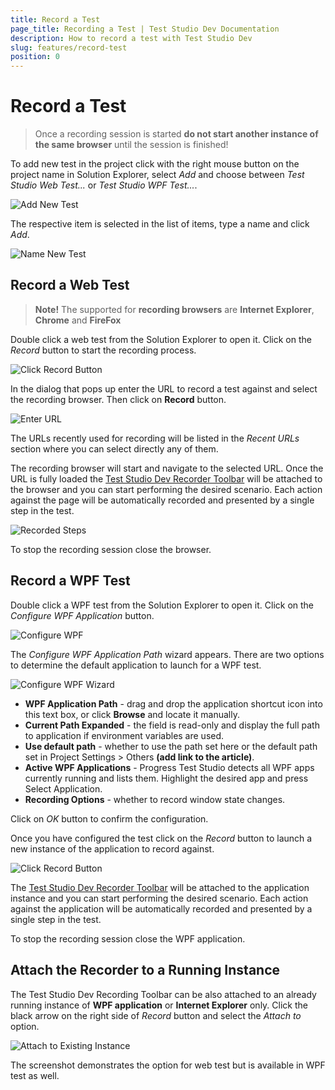```yaml
---
title: Record a Test 
page_title: Recording a Test | Test Studio Dev Documentation
description: How to record a test with Test Studio Dev
slug: features/record-test
position: 0
---
```

# Record a Test

> Once a recording session is started __do not start another instance of the same browser__ until the session is finished!

To add new test in the project click with the right mouse button on the project name in Solution Explorer, select _Add_ and choose between _Test Studio Web Test..._ or _Test Studio WPF Test..._.

![Add New Test](images/quickstart/add-new-test.png)

The respective item is selected in the list of items, type a name and click _Add_.

![Name New Test](images/quickstart/add-new-test-wizard.png)

## Record a Web Test

>__Note!__ The supported for __recording browsers__ are __Internet Explorer__, __Chrome__ and __FireFox__

Double click a web test from the Solution Explorer to open it. Click on the _Record_ button to start the recording process.

![Click Record Button](images/quickstart/record-button.png)

In the dialog that pops up enter the URL to record a test against and select the recording browser. Then click on __Record__ button.

![Enter URL](images/quickstart/enter-url.png)

The URLs recently used for recording will be listed in the _Recent URLs_ section where you can select directly any of them.

The recording browser will start and navigate to the selected URL. Once the URL is fully loaded the <a href="/features/recorder/recording-toolbar" target="_blank">Test Studio Dev Recorder Toolbar</a> will be attached to the browser and you can start performing the desired scenario. Each action against the page will be automatically recorded and presented by a single step in the test. 

![Recorded Steps](images/quickstart/recorded-steps.png)

To stop the recording session close the browser.

## Record a WPF Test

Double click a WPF test from the Solution Explorer to open it. Click on the _Configure WPF Application_ button.

![Configure WPF](images/quickstart/configure-WPF.png)

The _Configure WPF Application Path_ wizard appears. There are two options to determine the default application to launch for a WPF test.

![Configure WPF Wizard](images/quickstart/configure-WPF-wizard.png)

* __WPF Application Path__ - drag and drop the application shortcut icon into this text box, or click __Browse__ and locate it manually.
* __Current Path Expanded__ - the field is read-only and display the full path to application if environment variables are used.
* __Use default path__ - whether to use the path set here or the default path set in Project Settings > Others __(add link to the article)__.
* __Active WPF Applications__ - Progress Test Studio detects all WPF apps currently running and lists them. Highlight the desired app and press Select Application.
* __Recording Options__ - whether to record window state changes.

Click on _OK_ button to confirm the configuration. 

Once you have configured the test click on the _Record_ button to launch a new instance of the application to record against.

![Click Record Button](images/quickstart/record-button.png)

The <a href="/features/recorder/recording-toolbar" target="_blank">Test Studio Dev Recorder Toolbar</a> will be attached to the application instance and you can start performing the desired scenario. Each action against the application will be automatically recorded and presented by a single step in the test. 

To stop the recording session close the WPF application. 

## Attach the Recorder to a Running Instance

The Test Studio Dev Recording Toolbar can be also attached to an already running instance of __WPF application__ or __Internet Explorer__ only. Click the black arrow on the right side of _Record_ button and select the _Attach to_ option. 

![Attach to Existing Instance](images/quickstart/attach-to-existing.png)

The screenshot demonstrates the option for web test but is available in WPF test as well.